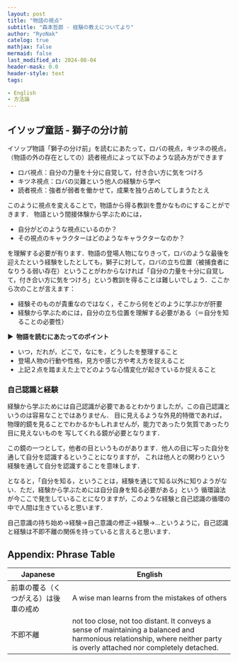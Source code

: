 ```yaml
---
layout: post
title: "物語の視点"
subtitle: "森本哲郎 - 経験の教えについてより"
author: "RyoNak"
catelog: true
mathjax: false
mermaid: false
last_modified_at: 2024-08-04
header-mask: 0.0
header-style: text
tags:

- English
- 方法論
---
```


## イソップ童話 - 獅子の分け前

イソップ物語「獅子の分け前」を読むにあたって，ロバの視点，キツネの視点，（物語の外の存在としての）読者視点によって以下のような読み方ができます

- ロバ視点：自分の力量を十分に自覚して，付き合い方に気をつけろ
- キツネ視点：ロバの災難という他人の経験から学べ
- 読者視点：強者が弱者を働かせて，成果を独り占めしてしまうたとえ

このように視点を変えることで，物語から得る教訓を豊かなものにすることができます．
物語という間接体験から学ぶためには，

- 自分がどのような視点にいるのか？
- その視点のキャラクターはどのようなキャラクターなのか？

を理解する必要が有ります．物語の登場人物になりきって，ロバのような最後を迎えたという経験をしたとしても，獅子に対して，ロバの立ち位置（被捕食者になりうる弱い存在）ということがわからなければ「自分の力量を十分に自覚して，付き合い方に気をつけろ」という教訓を得ることは難しいでしょう．ここから次のことが言えます：

- 経験そのものが貴重なのではなく，そこから何をどのように学ぶかが肝要
- 経験から学ぶためには，自分の立ち位置を理解する必要がある（＝自分を知ることの必要性）


<strong > &#9654;&nbsp; 物語を読むにあたってのポイント</strong>

- いつ，だれが，どこで，なにを，どうしたを整理すること
- 登場人物の行動や性格，見方や感じ方や考え方を捉えること
- 上記２点を踏まえた上でどのような心情変化が起きているか捉えること

### 自己認識と経験

経験から学ぶためには自己認識が必要であるとわかりましたが，この自己認識というのは容易なことではありません．
目に見えるような外見的特徴であれば，物理的鏡を見ることでわかるかもしれませんが，能力であったり気質であったり目に見えないものを
写してくれる鏡が必要となります．

この鏡の一つとして，他者の目というものがあります．他人の目に写った自分を通して自分を認識するということになりますが，
これは他人との関わりという経験を通して自分を認識することを意味します．

となると，「自分を知る，ということは，経験を通じて知る以外に知りようがない．ただ，経験から学ぶためには自分自身を知る必要がある」という
循環論法が今ここで発生していることになりますが，このような経験と自己認識の循環の中で人間は生きていると思います．

自己意識の持ち始め→経験→自己意識の修正→経験→...というように，自己認識と経験は不即不離の関係を持っていると言えると思います．

## Appendix: Phrase Table

|Japanese|English|
|---|---|
|前車の覆る（くつがえる）は後車の戒め|A wise man learns from the mistakes of others|
|不即不離|not too close, not too distant. It conveys a sense of maintaining a balanced and harmonious relationship, where neither party is overly attached nor completely detached.|
